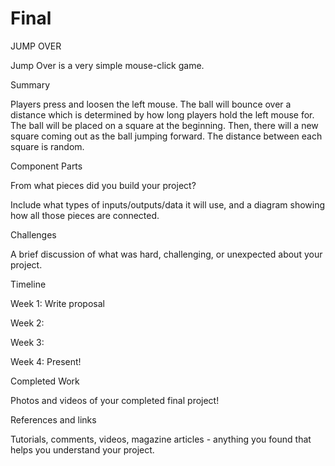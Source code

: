# Final
JUMP OVER

Jump Over is a very simple mouse-click game.

Summary

Players press and loosen the left mouse. The ball will bounce over a distance which is determined by how long players hold the left mouse for. The ball will be placed on a square at the beginning. Then, there will a new square coming out as the ball jumping forward. The distance between each square is random.

Component Parts

From what pieces did you build your project?

Include what types of inputs/outputs/data it will use, and a diagram showing how all those pieces are connected.

Challenges

A brief discussion of what was hard, challenging, or unexpected about your project.

Timeline

Week 1: Write proposal

Week 2:

Week 3:

Week 4: Present!

Completed Work

Photos and videos of your completed final project!

References and links

Tutorials, comments, videos, magazine articles - anything you found that helps you understand your project.
